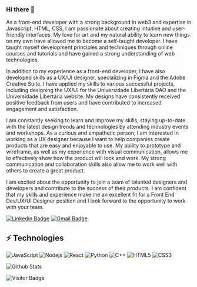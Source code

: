 ### Hi there 👋

As a front-end developer with a strong background in web3 and expertise in Javascript, HTML, CSS, I am passionate about creating intuitive and user-friendly interfaces. My love for art and my natural ability to learn new things on my own have allowed me to become a self-taught developer. I have taught myself development principles and techniques through online courses and tutorials and have gained a strong understanding of web technologies.

In addition to my experience as a front-end developer, I have also developed skills as a UX/UI designer, specializing in Figma and the Adobe Creative Suite. I have applied my skills to various successful projects, including designing the UX/UI for the Universidade Libertária DAO and the Universidade Libertária website. My designs have consistently received positive feedback from users and have contributed to increased engagement and satisfaction.

I am constantly seeking to learn and improve my skills, staying up-to-date with the latest design trends and technologies by attending industry events and workshops. As a curious and empathetic person, I am interested in working as a UX designer because I want to help companies create products that are easy and enjoyable to use. My ability to prototype and wireframe, as well as my experience with visual communication, allows me to effectively show how the product will look and work. My strong communication and collaboration skills also allow me to work well with others to create a great product.

I am excited about the opportunity to join a team of talented designers and developers and contribute to the success of their products. I am confident that my skills and experience make me an excellent fit for a Front End Dev/UX/UI Designer position and I look forward to the opportunity to work with your team.

[![Linkedin Badge](https://img.shields.io/badge/-guilherme-blue?style=flat-square&logo=Linkedin&logoColor=white&link=https://www.linkedin.com/in/guilherme-carvalho-343597217/)](https://www.linkedin.com/in/guilherme-carvalho-343597217/)
[![Gmail Badge](https://img.shields.io/badge/-guilhermerfc.contato@gmail.com-c14438?style=flat-square&logo=Gmail&logoColor=white&link=mailto:guilhermerfc.contato@gmail.com)](mailto:guilhermerfc.contato@gmail.com)


## ⚡ Technologies

![JavaScript](https://img.shields.io/badge/-JavaScript-black?style=flat-square&logo=javascript)
![Nodejs](https://img.shields.io/badge/-Nodejs-black?style=flat-square&logo=Node.js)
![React](https://img.shields.io/badge/-React-black?style=flat-square&logo=react)
![Python](https://img.shields.io/badge/-Python-black?style=flat-square&logo=Python)
![C++](https://img.shields.io/badge/-C++-00599C?style=flat-square&logo=c)
![HTML5](https://img.shields.io/badge/-HTML5-E34F26?style=flat-square&logo=html5&logoColor=white)
![CSS3](https://img.shields.io/badge/-CSS3-1572B6?style=flat-square&logo=css3)

![Github Stats](https://github-readme-stats.vercel.app/api?username=sentidofront&count_private=true&show_icons=true&include_all_commits=true)

![Visitor Badge](https://visitor-badge.laobi.icu/badge?page_id=sentidofront.sentidofront)
